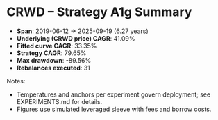 # CRWD – Strategy A1g Summary

- **Span**: 2019-06-12 → 2025-09-19 (6.27 years)
- **Underlying (CRWD price) CAGR**: 41.09%
- **Fitted curve CAGR**: 33.35%
- **Strategy CAGR**: 79.65%
- **Max drawdown**: -89.56%
- **Rebalances executed**: 31

Notes:

- Temperatures and anchors per experiment govern deployment; see EXPERIMENTS.md for details.
- Figures use simulated leveraged sleeve with fees and borrow costs.
